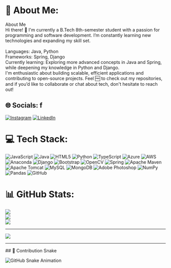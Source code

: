 # 💫 About Me:
About Me<br>Hi there! 👋 I'm currently a B.Tech 8th-semester student with a passion for programming and software development. I’m constantly learning new technologies and expanding my skill set.<br><br>Languages: Java, Python<br>Frameworks: Spring, Django<br>Currently learning: Exploring more advanced concepts in Java and Spring, while deepening my knowledge in Python and Django.<br>I'm enthusiastic about building scalable, efficient applications and contributing to open-source projects. Feel 🆓 to check out my repositories, and if you’d like to collaborate or chat about tech, don't hesitate to reach out!

##
## 🌐 Socials: f
[![Instagram](https://img.shields.io/badge/Instagram-%23E4405F.svg?logo=Instagram&logoColor=white)](https://instagram.com/hasnain__71) [![LinkedIn](https://img.shields.io/badge/LinkedIn-%230077B5.svg?logo=linkedin&logoColor=white)](https://linkedin.com/in/https://www.linkedin.com/in/hasnain-haidar-a6311b22a/) 

# 💻 Tech Stack:
![JavaScript](https://img.shields.io/badge/javascript-%23323330.svg?style=for-the-badge&logo=javascript&logoColor=%23F7DF1E) ![Java](https://img.shields.io/badge/java-%23ED8B00.svg?style=for-the-badge&logo=openjdk&logoColor=white) ![HTML5](https://img.shields.io/badge/html5-%23E34F26.svg?style=for-the-badge&logo=html5&logoColor=white) ![Python](https://img.shields.io/badge/python-3670A0?style=for-the-badge&logo=python&logoColor=ffdd54) ![TypeScript](https://img.shields.io/badge/typescript-%23007ACC.svg?style=for-the-badge&logo=typescript&logoColor=white) ![Azure](https://img.shields.io/badge/azure-%230072C6.svg?style=for-the-badge&logo=microsoftazure&logoColor=white) ![AWS](https://img.shields.io/badge/AWS-%23FF9900.svg?style=for-the-badge&logo=amazon-aws&logoColor=white) ![Anaconda](https://img.shields.io/badge/Anaconda-%2344A833.svg?style=for-the-badge&logo=anaconda&logoColor=white) ![Django](https://img.shields.io/badge/django-%23092E20.svg?style=for-the-badge&logo=django&logoColor=white) ![Bootstrap](https://img.shields.io/badge/bootstrap-%238511FA.svg?style=for-the-badge&logo=bootstrap&logoColor=white) ![OpenCV](https://img.shields.io/badge/opencv-%23white.svg?style=for-the-badge&logo=opencv&logoColor=white) ![Spring](https://img.shields.io/badge/spring-%236DB33F.svg?style=for-the-badge&logo=spring&logoColor=white) ![Apache Maven](https://img.shields.io/badge/Apache%20Maven-C71A36?style=for-the-badge&logo=Apache%20Maven&logoColor=white) ![Apache Tomcat](https://img.shields.io/badge/apache%20tomcat-%23F8DC75.svg?style=for-the-badge&logo=apache-tomcat&logoColor=black) ![MySQL](https://img.shields.io/badge/mysql-4479A1.svg?style=for-the-badge&logo=mysql&logoColor=white) ![MongoDB](https://img.shields.io/badge/MongoDB-%234ea94b.svg?style=for-the-badge&logo=mongodb&logoColor=white) ![Adobe Photoshop](https://img.shields.io/badge/adobe%20photoshop-%2331A8FF.svg?style=for-the-badge&logo=adobe%20photoshop&logoColor=white) ![NumPy](https://img.shields.io/badge/numpy-%23013243.svg?style=for-the-badge&logo=numpy&logoColor=white) ![Pandas](https://img.shields.io/badge/pandas-%23150458.svg?style=for-the-badge&logo=pandas&logoColor=white) ![GitHub](https://img.shields.io/badge/github-%23121011.svg?style=for-the-badge&logo=github&logoColor=white)
# 📊 GitHub Stats:
![](https://github-readme-stats.vercel.app/api?username=hasnainhkhan&theme=dark&hide_border=false&include_all_commits=false&count_private=false)<br/>
![](https://github-readme-streak-stats.herokuapp.com/?user=hasnainhkhan&theme=dark&hide_border=false)<br/>
![](https://github-readme-stats.vercel.app/api/top-langs/?username=hasnainhkhan&theme=dark&hide_border=false&include_all_commits=false&count_private=false&layout=compact)

---
[![](https://visitcount.itsvg.in/api?id=hasnainhkhan&icon=2&color=3)](https://visitcount.itsvg.in)

<!-- Proudly created with GPRM ( https://gprm.itsvg.in ) -->
<hr>
## 🐍 Contribution Snake

![GitHub Snake Animation](https://raw.githubusercontent.com/hasnainhkhan/hasnainhkhan1/main/dist/snake.svg)
